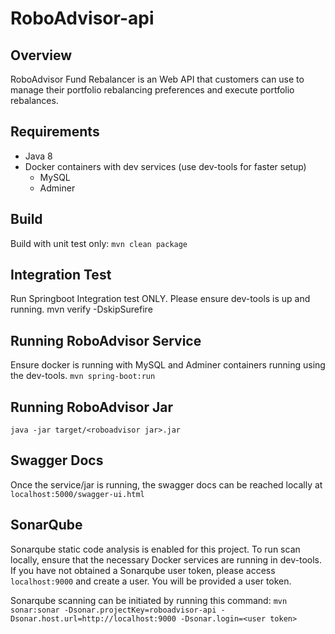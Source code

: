 # RoboAdvisor-api

## Overview 
RoboAdvisor Fund Rebalancer is an Web API that customers can use to manage their portfolio rebalancing preferences and execute portfolio rebalances.

## Requirements
- Java 8
- Docker containers with dev services (use dev-tools for faster setup)
    - MySQL
    - Adminer

## Build
Build with unit test only:
`mvn clean package`

## Integration Test
Run Springboot Integration test ONLY. Please ensure dev-tools is up and running.
mvn verify -DskipSurefire

## Running RoboAdvisor Service
Ensure docker is running with MySQL and Adminer containers running using the dev-tools.
`mvn spring-boot:run`

## Running RoboAdvisor Jar
`java -jar target/<roboadvisor jar>.jar`

## Swagger Docs
Once the service/jar is running, the swagger docs can be reached locally at  `localhost:5000/swagger-ui.html`

## SonarQube
Sonarqube static code analysis is enabled for this project.
To run scan locally, ensure that the necessary Docker services are running in dev-tools.
If you have not obtained a Sonarqube user token, please access `localhost:9000` and create a user. You will be provided a user token.

Sonarqube scanning can be initiated by running this command:
`mvn sonar:sonar -Dsonar.projectKey=roboadvisor-api -Dsonar.host.url=http://localhost:9000 -Dsonar.login=<user token>`
